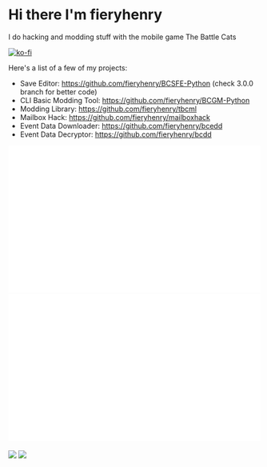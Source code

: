 # Hi there I'm fieryhenry

I do hacking and modding stuff with the mobile game The Battle Cats

[![ko-fi](https://ko-fi.com/img/githubbutton_sm.svg)](https://ko-fi.com/M4M53M4MN)


Here's a list of a few of my projects:
- Save Editor: <https://github.com/fieryhenry/BCSFE-Python> (check 3.0.0 branch for better code)
- CLI Basic Modding Tool: <https://github.com/fieryhenry/BCGM-Python>
- Modding Library: <https://github.com/fieryhenry/tbcml>
- Mailbox Hack: <https://github.com/fieryhenry/mailboxhack>
- Event Data Downloader: <https://github.com/fieryhenry/bcedd>
- Event Data Decryptor: <https://github.com/fieryhenry/bcdd>

![](https://raw.githubusercontent.com/fieryhenry/github-stats/master/generated/overview.svg#gh-dark-mode-only)
![](https://raw.githubusercontent.com/fieryhenry/github-stats/master/generated/overview.svg#gh-light-mode-only)

<img align="center" src="https://github-readme-stats.vercel.app/api/pin/?username=fieryhenry&repo=BCSFE-Python&theme=dark&show_owner=true" />
<img align="center" src="https://github-readme-stats.vercel.app/api/wakatime?username=fieryhenry&theme=dark&layout=compact&langs_count=5" />
